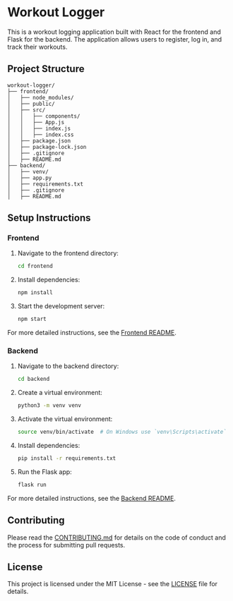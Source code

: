 # Workout Logger

This is a workout logging application built with React for the frontend and Flask for the backend. The application allows users to register, log in, and track their workouts.

## Project Structure

```
workout-logger/
├── frontend/
│   ├── node_modules/
│   ├── public/
│   ├── src/
│   │   ├── components/
│   │   ├── App.js
│   │   ├── index.js
│   │   ├── index.css
│   ├── package.json
│   ├── package-lock.json
│   ├── .gitignore
│   ├── README.md
├── backend/
│   ├── venv/
│   ├── app.py
│   ├── requirements.txt
│   ├── .gitignore
│   ├── README.md
```

## Setup Instructions

### Frontend

1. Navigate to the frontend directory:
    ```bash
    cd frontend
    ```
2. Install dependencies:
    ```bash
    npm install
    ```
3. Start the development server:
    ```bash
    npm start
    ```

For more detailed instructions, see the [Frontend README](frontend/README.md).

### Backend

1. Navigate to the backend directory:
    ```bash
    cd backend
    ```
2. Create a virtual environment:
    ```bash
    python3 -m venv venv
    ```
3. Activate the virtual environment:
    ```bash
    source venv/bin/activate  # On Windows use `venv\Scripts\activate`
    ```
4. Install dependencies:
    ```bash
    pip install -r requirements.txt
    ```
5. Run the Flask app:
    ```bash
    flask run
    ```

For more detailed instructions, see the [Backend README](backend/README.md).

## Contributing

Please read the [CONTRIBUTING.md](CONTRIBUTING.md) for details on the code of conduct and the process for submitting pull requests.

## License

This project is licensed under the MIT License - see the [LICENSE](LICENSE) file for details.
